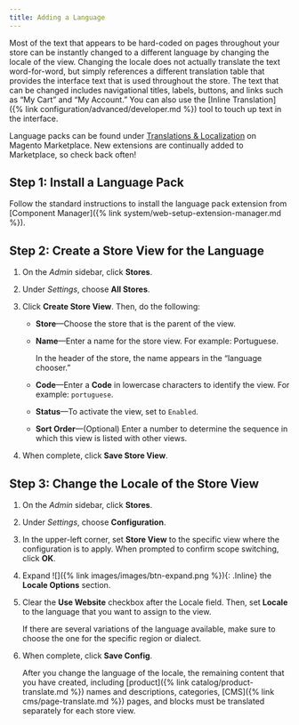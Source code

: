 ```yaml
---
title: Adding a Language
---
```


Most of the text that appears to be hard-coded on pages throughout your store can be instantly changed to a different language by changing the locale of the view. Changing the locale does not actually translate the text word-for-word, but simply references a different translation table that provides the interface text that is used throughout the store. The text that can be changed includes navigational titles, labels, buttons, and links such as “My Cart” and “My Account.” You can also use the [Inline Translation]({% link configuration/advanced/developer.md %}) tool to touch up text in the interface.

Language packs can be found under [Translations &amp; Localization][1] on Magento Marketplace. New extensions are continually added to Marketplace, so check back often!

## Step 1: Install a Language Pack

Follow the standard instructions to install the language pack extension from [Component Manager]({% link system/web-setup-extension-manager.md %}).

## Step 2: Create a Store View for the Language

1.  On the _Admin_ sidebar, click **Stores**.

1.  Under _Settings_, choose **All Stores**.

1.  Click **Create Store View**. Then, do the following:

    -  **Store**—Choose the store that is the parent of the view.

    -  **Name**—Enter a name for the store view. For example: Portuguese.

       In the header of the store, the name appears in the “language chooser.”

    -  **Code**—Enter a **Code** in lowercase characters to identify the view. For example: `portuguese`.

    -  **Status**—To activate the view, set to `Enabled`.

    -  **Sort Order**—(Optional) Enter a number to determine the sequence in which this view is listed with other views.

1.  When complete, click **Save Store View**.

## Step 3: Change the Locale of the Store View

1.  On the _Admin_ sidebar, click **Stores**.

1.  Under _Settings_, choose **Configuration**.

1.  In the upper-left corner, set **Store View** to the specific view where the configuration is to apply. When prompted to confirm scope switching, click **OK**.

1.  Expand ![]({% link images/images/btn-expand.png %}){: .Inline} the **Locale Options** section.

1.  Clear the **Use Website** checkbox after the Locale field. Then, set **Locale** to the language that you want to assign to the view.

    If there are several variations of the language available, make sure to choose the one for the specific region or dialect.

1.  When complete, click **Save Config**.

    After you change the language of the locale, the remaining content that you have created, including [product]({% link catalog/product-translate.md %}) names and descriptions, categories, [CMS]({% link cms/page-translate.md %}) pages, and blocks must be translated separately for each store view.

[1]: https://marketplace.magento.com/extensions/content-customizations/translations-localization.html
